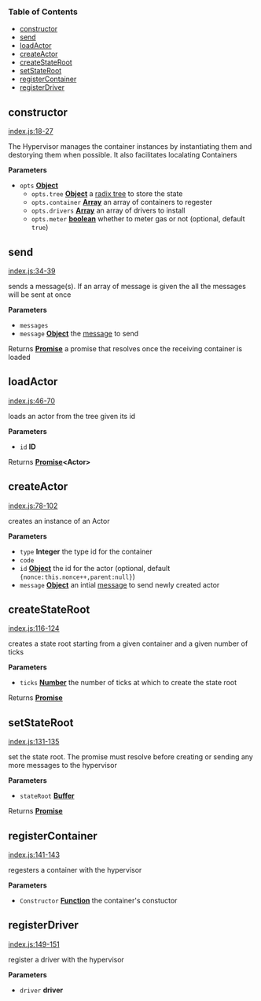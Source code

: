 <!-- Generated by documentation.js. Update this documentation by updating the source code. -->

### Table of Contents

-   [constructor][1]
-   [send][2]
-   [loadActor][3]
-   [createActor][4]
-   [createStateRoot][5]
-   [setStateRoot][6]
-   [registerContainer][7]
-   [registerDriver][8]

## constructor

[index.js:18-27][9]

The Hypervisor manages the container instances by instantiating them and
destorying them when possible. It also facilitates localating Containers

**Parameters**

-   `opts` **[Object][10]** 
    -   `opts.tree` **[Object][10]** a [radix tree][11] to store the state
    -   `opts.container` **[Array][12]** an array of containers to regester
    -   `opts.drivers` **[Array][12]** an array of drivers to install
    -   `opts.meter` **[boolean][13]** whether to meter gas or not (optional, default `true`)

## send

[index.js:34-39][14]

sends a message(s). If an array of message is given the all the messages will be sent at once

**Parameters**

-   `messages`  
-   `message` **[Object][10]** the [message][15] to send

Returns **[Promise][16]** a promise that resolves once the receiving container is loaded

## loadActor

[index.js:46-70][17]

loads an actor from the tree given its id

**Parameters**

-   `id` **ID** 

Returns **[Promise][16]&lt;Actor>** 

## createActor

[index.js:78-102][18]

creates an instance of an Actor

**Parameters**

-   `type` **Integer** the type id for the container
-   `code`  
-   `id` **[Object][10]** the id for the actor (optional, default `{nonce:this.nonce++,parent:null}`)
-   `message` **[Object][10]** an intial [message][15] to send newly created actor

## createStateRoot

[index.js:116-124][19]

creates a state root starting from a given container and a given number of
ticks

**Parameters**

-   `ticks` **[Number][20]** the number of ticks at which to create the state root

Returns **[Promise][16]** 

## setStateRoot

[index.js:131-135][21]

set the state root. The promise must resolve before creating or sending any more messages to the hypervisor

**Parameters**

-   `stateRoot` **[Buffer][22]** 

Returns **[Promise][16]** 

## registerContainer

[index.js:141-143][23]

regesters a container with the hypervisor

**Parameters**

-   `Constructor` **[Function][24]** the container's constuctor

## registerDriver

[index.js:149-151][25]

register a driver with the hypervisor

**Parameters**

-   `driver` **driver** 

[1]: #constructor

[2]: #send

[3]: #loadactor

[4]: #createactor

[5]: #createstateroot

[6]: #setstateroot

[7]: #registercontainer

[8]: #registerdriver

[9]: https://github.com/dfinity/js-primea/blob/1f8affb407f9413e9af400e3cc7408ece8274347/index.js#L18-L27 "Source code on GitHub"

[10]: https://developer.mozilla.org/docs/Web/JavaScript/Reference/Global_Objects/Object

[11]: https://github.com/dfinity/js-dfinity-radix-tree

[12]: https://developer.mozilla.org/docs/Web/JavaScript/Reference/Global_Objects/Array

[13]: https://developer.mozilla.org/docs/Web/JavaScript/Reference/Global_Objects/Boolean

[14]: https://github.com/dfinity/js-primea/blob/1f8affb407f9413e9af400e3cc7408ece8274347/index.js#L34-L39 "Source code on GitHub"

[15]: https://github.com/primea/js-primea-message

[16]: https://developer.mozilla.org/docs/Web/JavaScript/Reference/Global_Objects/Promise

[17]: https://github.com/dfinity/js-primea/blob/1f8affb407f9413e9af400e3cc7408ece8274347/index.js#L46-L70 "Source code on GitHub"

[18]: https://github.com/dfinity/js-primea/blob/1f8affb407f9413e9af400e3cc7408ece8274347/index.js#L78-L102 "Source code on GitHub"

[19]: https://github.com/dfinity/js-primea/blob/1f8affb407f9413e9af400e3cc7408ece8274347/index.js#L116-L124 "Source code on GitHub"

[20]: https://developer.mozilla.org/docs/Web/JavaScript/Reference/Global_Objects/Number

[21]: https://github.com/dfinity/js-primea/blob/1f8affb407f9413e9af400e3cc7408ece8274347/index.js#L131-L135 "Source code on GitHub"

[22]: https://nodejs.org/api/buffer.html

[23]: https://github.com/dfinity/js-primea/blob/1f8affb407f9413e9af400e3cc7408ece8274347/index.js#L141-L143 "Source code on GitHub"

[24]: https://developer.mozilla.org/docs/Web/JavaScript/Reference/Statements/function

[25]: https://github.com/dfinity/js-primea/blob/1f8affb407f9413e9af400e3cc7408ece8274347/index.js#L149-L151 "Source code on GitHub"
